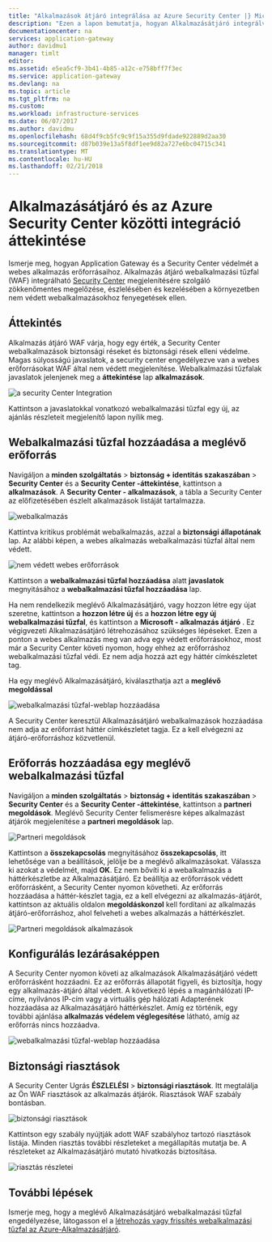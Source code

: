```yaml
---
title: "Alkalmazások átjáró integrálása az Azure Security Center |} Microsoft Docs"
description: "Ezen a lapon bemutatja, hogyan Alkalmazásátjáró integrálva van-e az Azure Security Center."
documentationcenter: na
services: application-gateway
author: davidmu1
manager: timlt
editor: 
ms.assetid: e5ea5cf9-3b41-4b85-a12c-e758bff7f3ec
ms.service: application-gateway
ms.devlang: na
ms.topic: article
ms.tgt_pltfrm: na
ms.custom: 
ms.workload: infrastructure-services
ms.date: 06/07/2017
ms.author: davidmu
ms.openlocfilehash: 68d4f9cb5fc9c9f15a355d9fdade922889d2aa30
ms.sourcegitcommit: d87b039e13a5f8df1ee9d82a727e6bc04715c341
ms.translationtype: MT
ms.contentlocale: hu-HU
ms.lasthandoff: 02/21/2018
---
```

# <a name="overview-of-integration-between-application-gateway-and-azure-security-center"></a>Alkalmazásátjáró és az Azure Security Center közötti integráció áttekintése

Ismerje meg, hogyan Application Gateway és a Security Center védelmét a webes alkalmazás erőforrásaihoz. Alkalmazás átjáró webalkalmazási tűzfal (WAF) integrálható [Security Center](../security-center/security-center-intro.md) megjelenítésére szolgáló zökkenőmentes megelőzése, észlelésében és kezelésében a környezetben nem védett webalkalmazásokhoz fenyegetések ellen.

## <a name="overview"></a>Áttekintés

Alkalmazás átjáró WAF várja, hogy egy érték, a Security Center webalkalmazások biztonsági réseket és biztonsági rések elleni védelme. Magas súlyosságú javaslatok, a security center engedélyezve van a webes erőforrásokat WAF által nem védett megjelenítése. Webalkalmazási tűzfalak javaslatok jelenjenek meg a **áttekintése** lap **alkalmazások**.

![a security Center Integration][1]

Kattintson a javaslatokkal vonatkozó webalkalmazási tűzfal egy új, az ajánlás részleteit megjelenítő lapon nyílik meg.

## <a name="add-a-web-application-firewall-to-an-existing-resource"></a>Webalkalmazási tűzfal hozzáadása a meglévő erőforrás

Navigáljon a **minden szolgáltatás** > **biztonság + identitás szakaszában** > **Security Center** és a **Security Center -áttekintése**, kattintson a **alkalmazások**. A **Security Center - alkalmazások**, a tábla a Security Center az előfizetésében észlelt alkalmazások listáját tartalmazza.

![webalkalmazás][3]

Kattintva kritikus problémát webalkalmazás, azzal a **biztonsági állapotának** lap. Az alábbi képen, a webes alkalmazás webalkalmazási tűzfal által nem védett. 

![nem védett webes erőforrások][2]

Kattintson a **webalkalmazási tűzfal hozzáadása** alatt **javaslatok** megnyitásához a **webalkalmazási tűzfal hozzáadása** lap.

Ha nem rendelkezik meglévő Alkalmazásátjáró, vagy hozzon létre egy újat szeretne, kattintson a **hozzon létre új** és a **hozzon létre egy új webalkalmazási tűzfal**, és kattintson a **Microsoft - alkalmazás átjáró** . Ez végigvezeti Alkalmazásátjáró létrehozásához szükséges lépéseket. Ezen a ponton a webes alkalmazás meg van adva egy védett erőforrásokhoz, most már a Security Center követi nyomon, hogy ehhez az erőforráshoz webalkalmazási tűzfal védi. Ez nem adja hozzá azt egy háttér címkészletet tag.

Ha egy meglévő Alkalmazásátjáró, kiválaszthatja azt a **meglévő megoldással**

![webalkalmazási tűzfal-weblap hozzáadása][4]

A Security Center keresztül Alkalmazásátjáró webalkalmazások hozzáadása nem adja az erőforrást háttér címkészletet tagja. Ez a kell elvégezni az átjáró-erőforráshoz közvetlenül.

## <a name="add-a-resource-to-an-existing-web-application-firewall"></a>Erőforrás hozzáadása egy meglévő webalkalmazási tűzfal

Navigáljon a **minden szolgáltatás** > **biztonság + identitás szakaszában** > **Security Center** és a **Security Center -áttekintése**, kattintson a **partneri megoldások**. Meglévő Security Center felismerésre képes alkalmazást átjárók megjelenítése a **partneri megoldások** lap.

![Partneri megoldások][7]

Kattintson a **összekapcsolás** megnyitásához **összekapcsolás**, itt lehetősége van a beállítások, jelölje be a meglévő alkalmazásokat. Válassza ki azokat a védelmét, majd **OK**. Ez nem bővíti ki a webalkalmazás a háttérkészletbe az Alkalmazásátjáró. Ez beállítja az erőforrások védett erőforrásként, a Security Center nyomon követheti. Az erőforrás hozzáadása a háttér-készlet tagja, ez a kell elvégezni az alkalmazás-átjárót, kattintson az aktuális oldalon **megoldáskonzol** kell fordítani az alkalmazás átjáró-erőforráshoz, ahol felveheti a webes alkalmazás a háttérkészlet.

![Partneri megoldások alkalmazások][6]

## <a name="finalize-configuration"></a>Konfigurálás lezárásaképpen

A Security Center nyomon követi az alkalmazások Alkalmazásátjáró védett erőforrásként hozzáadni.  Ez az erőforrás állapotát figyeli, és biztosítja, hogy egy alkalmazás-átjáró által védett. A következő lépés a magánhálózati IP-címe, nyilvános IP-cím vagy a virtuális gép hálózati Adapterének hozzáadása az Alkalmazásátjáró háttérkészlet. Amíg ez történik, egy további ajánlása **alkalmazás védelem véglegesítése** látható, amíg az erőforrás nincs hozzáadva.

![webalkalmazási tűzfal-weblap hozzáadása][5]

## <a name="security-alerts"></a>Biztonsági riasztások

A Security Center Ugrás **ÉSZLELÉSI** > **biztonsági riasztások**.  Itt megtalálja az Ön WAF riasztások az alkalmazás átjárók. Riasztások WAF szabály bontásban.

![biztonsági riasztások][8]

Kattintson egy szabály nyújtják adott WAF szabályhoz tartozó riasztások listája. Minden riasztás további részleteket a megállapítás mutatja be. A részleteket az Alkalmazásátjáró mutató hivatkozás biztosítása.
 
![riasztás részletei][9]

## <a name="next-steps"></a>További lépések

Ismerje meg, hogy a meglévő Alkalmazásátjáró webalkalmazási tűzfal engedélyezése, látogasson el a [létrehozás vagy frissítés webalkalmazási tűzfal az Azure-Alkalmazásátjáró](application-gateway-web-application-firewall-portal.md).

[1]: ./media/application-gateway-integration-security-center/figure1.png
[2]: ./media/application-gateway-integration-security-center/figure2.png
[3]: ./media/application-gateway-integration-security-center/figure3.png
[4]: ./media/application-gateway-integration-security-center/figure4.png
[5]: ./media/application-gateway-integration-security-center/figure5.png
[6]: ./media/application-gateway-integration-security-center/figure6.png
[7]: ./media/application-gateway-integration-security-center/figure7.png
[8]: ./media/application-gateway-integration-security-center/securitycenter.png
[9]: ./media/application-gateway-integration-security-center/figure9.png